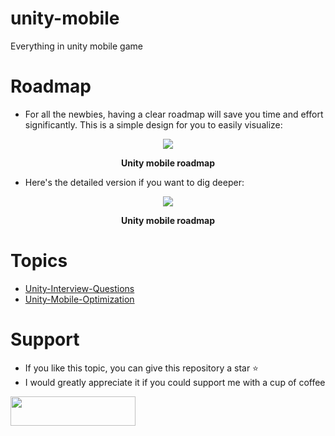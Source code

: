 # unity-mobile
Everything in unity mobile game

# Roadmap

- For all the newbies, having a clear roadmap will save you time and effort significantly. This is a simple design for you to easily visualize:

<div align="center">
	<img src="https://github.com/GuardianOfGods/unity-mobile/assets/52252046/2a5995f6-38ff-456f-b996-73ff44339117">
  <p><b>Unity mobile roadmap</b></p>
</div>

- Here's the detailed version if you want to dig deeper:

<div align="center">
	<img src="https://github.com/GuardianOfGods/unity-mobile/assets/52252046/7f78becd-e87a-4c65-90bd-6e1d8a8224fb">
  <p><b>Unity mobile roadmap</b></p>
</div>

# Topics
- [Unity-Interview-Questions](https://github.com/GuardianOfGods/unity-interview-questions)
- [Unity-Mobile-Optimization](https://github.com/GuardianOfGods/unity-mobile-optimization)

# Support
- If you like this topic, you can give this repository a star ⭐
- I would greatly appreciate it if you could support me with a cup of coffee
<a href="https://www.buymeacoffee.com/HoangVanThu">
  <img src="https://www.the3rdsequence.com/texturedb/images/donate/buymeacoffee.svg" width="200" height="47"/>
</a>

